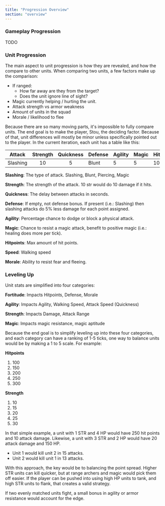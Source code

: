 ```yaml
---
title: "Progression Overview"
section: "overview"
---
```


### Gameplay Progression

TODO

### Unit Progression

The main aspect to unit progression is how they are revealed, and how the compare to other units. When comparing two units, a few factors make up the comparison:

- If ranged:
  - How far away are they from the target?
  - Does the unit ignore line of sight?
- Magic currently helping / hurting the unit.
- Attack strength vs armor weakness
- Amount of units in the squad
- Morale / likelihood to flee

Because there are so many moving parts, it's impossible to fully compare units. The end goal is to make the player, Stou, the deciding factor. Because of that, unit differences will mostly be minor unless specifically pointed out to the player. In the current iteration, each unit has a table like this:

|  Attack  | Strength | Quickness | Defense | Agility | Magic | Hitpoints | Speed | Morale |
|:--------:|:--------:|:---------:|---------|---------|-------|-----------|-------|--------|
| Slashing | 10       | 5         | Blunt   | 5       | 5     | 100       | 50    | 100    |

**Slashing**: The type of attack. Slashing, Blunt, Piercing, Magic

**Strength**: The strength of the attack. 10 str would do 10 damage if it hits.

**Quickness**: The delay between attacks in seconds.

**Defense**: If empty, not defense bonus. If present (i.e.: Slashing) then slashing attacks do 5% less damage for each point assigned.

**Agility**: Percentage chance to dodge or block a physical attack.

**Magic**: Chance to resist a magic attack, benefit to positive magic (i.e.: healing does more per tick).

**Hitpoints**: Max amount of hit points.

**Speed**: Walking speed

**Morale**: Ability to resist fear and fleeing.

### Leveling Up

Unit stats are simplified into four categories:

**Fortitude**: Impacts Hitpoints, Defense, Morale

**Agility**: Impacts Agility, Walking Speed, Attack Speed (Quickness)

**Strength**: Impacts Damage, Attack Range

**Magic**: Impacts magic resistance, magic aptitude

Because the end goal is to simplify leveling up into these four categories, and each category can have a ranking of 1-5 ticks, one way to balance units would be by making a 1 to 5 scale. For example:

**Hitpoints**
1. 100
2. 150
3. 200
4. 250
5. 300

**Strength**
1. 10
2. 15
3. 20
4. 25
5. 30

In that simple example, a unit with 1 STR and 4 HP would have 250 hit points and 10 attack damage. Likewise, a unit with 3 STR and 2 HP would have 20 attack damage and 150 HP.

- Unit 1 would kill unit 2 in 15 attacks.
- Unit 2 would kill unit 1 in 13 attacks.

With this approach, the key would be to balancing the point spread. Higher STR units can kill quicker, but at range archers and magic would pick them off easier. If the player can be pushed into using high HP units to tank, and high STR units to flank, that creates a valid strategy.

If two evenly matched units fight, a small bonus in agility or armor resistance would account for the edge.
